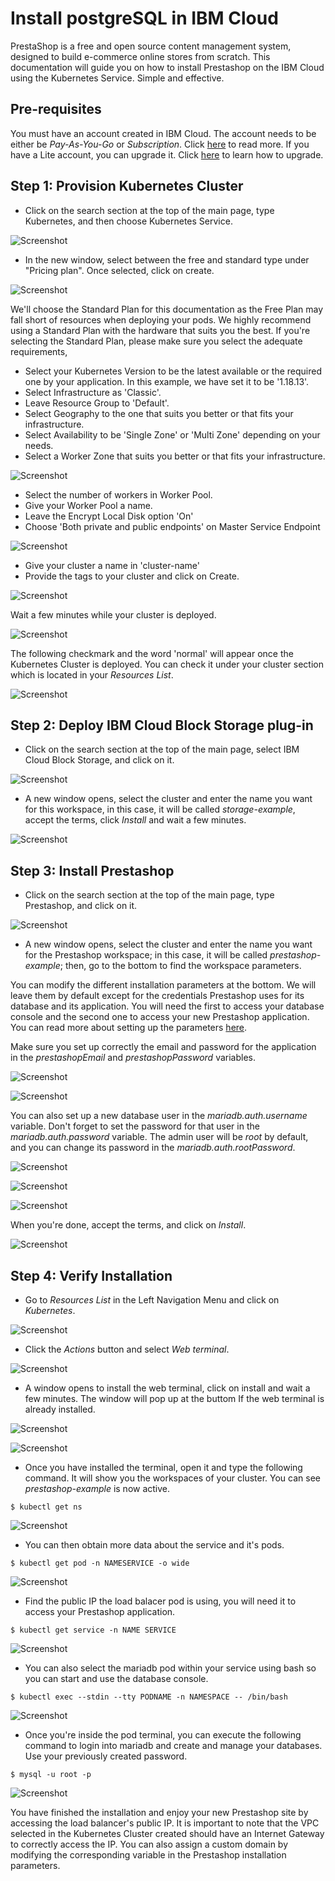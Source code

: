 # Install postgreSQL in IBM Cloud

PrestaShop is a free and open source content management system, designed to build e-commerce online stores from scratch. This documentation will guide you on how to install Prestashop on the IBM Cloud using the Kubernetes Service. Simple and effective.

## Pre-requisites

You must have an account created in IBM Cloud. The account needs to be either be *Pay-As-You-Go* or *Subscription*. Click [here](https://cloud.ibm.com/docs/account?topic=account-accounts "here") to read more.
If you have a Lite account, you can upgrade it. Click [here](https://cloud.ibm.com/docs/account?topic=account-account-getting-started#account-gs-upgrade "here") to learn how to upgrade.

## Step 1: Provision Kubernetes Cluster

* Click on the search section at the top of the main page, type Kubernetes, and then choose Kubernetes Service.

![Screenshot](Kubernetes1.png)

* In the new window, select between the free and standard type under "Pricing plan". Once selected, click on create.

![Screenshot](KubernetesPaid1.PNG)

We'll choose the Standard Plan for this documentation as the Free Plan may fall short of resources when deploying your pods. We highly recommend using a Standard Plan with the hardware that suits you the best. If you're selecting the Standard Plan, please make sure you select the adequate requirements,

* Select your Kubernetes Version to be the latest available or the required one by your application. In this example, we have set it to be '1.18.13'.
* Select Infrastructure as 'Classic'.
* Leave Resource Group to 'Default'.
* Select Geography to the one that suits you better or that fits your infrastructure.
* Select Availability to be 'Single Zone' or 'Multi Zone' depending on your needs.
* Select a Worker Zone that suits you better or that fits your infrastructure.

![Screenshot](KubernetesPaid2.PNG)

* Select the number of workers in Worker Pool.
* Give your Worker Pool a name.
* Leave the Encrypt Local Disk option 'On'
* Choose 'Both private and public endpoints' on Master Service Endpoint

![Screenshot](KubernetesPaid4.PNG)

* Give your cluster a name in 'cluster-name'
* Provide the tags to your cluster and click on Create.

![Screenshot](KubernetesPaid5.PNG)

Wait a few minutes while your cluster is deployed.

![Screenshot](KubernetesPaid3.PNG)

The following checkmark and the word 'normal' will appear once the Kubernetes Cluster is deployed. You can check it under your cluster section which is located in your *Resources List*.

![Screenshot](KubernetesPaid6.PNG)


## Step 2:  Deploy IBM Cloud Block Storage plug-in

* Click on the search section at the top of the main page, select IBM Cloud Block Storage, and click on it.

![Screenshot](StoragePaid1.PNG)

* A new window opens, select the cluster and enter the name you want for this workspace, in this case, it will be called _storage-example_, accept the terms, click *Install* and wait a few minutes.

![Screenshot](StoragePaid2.PNG)


## Step 3: Install Prestashop

* Click on the search section at the top of the main page, type Prestashop, and click on it.

![Screenshot](Presta1.PNG)

* A new window opens, select the cluster and enter the name you want for the Prestashop workspace; in this case, it will be called _prestashop-example_; then, go to the bottom to find the workspace parameters.

You can modify the different installation parameters at the bottom. We will leave them by default except for the credentials Prestashop uses for its database and its application. You will need the first to access your database console and the second one to access your new Prestashop application. You can read more about setting up the parameters [here](https://cloud.ibm.com/catalog/content/prestashop "here").

Make sure you set up correctly the email and password for the application in the _prestashopEmail_ and _prestashopPassword_ variables. 

![Screenshot](Presta6.PNG)

![Screenshot](Presta7.PNG)

You can also set up a new database user in the  _mariadb.auth.username_ variable. Don't forget to set the password for that user in the _mariadb.auth.password_ variable. The admin user will be _root_ by default, and you can change its password in the _mariadb.auth.rootPassword_.

![Screenshot](Presta4.PNG)

![Screenshot](Presta5.PNG)

![Screenshot](Presta3.PNG)

When you're done, accept the terms, and click on *Install*.

![Screenshot](Presta2.PNG)


## Step 4: Verify Installation

* Go to *Resources List* in the Left Navigation Menu and click on *Kubernetes*.

![Screenshot](test1.png)

* Click the *Actions* button and select *Web terminal*.

![Screenshot](test2.PNG)

* A window opens to install the web terminal, click on install and wait a few minutes. The window will pop up at the buttom If the web terminal is already installed.

![Screenshot](test3.PNG)

![Screenshot](test7.PNG)

* Once you have installed the terminal, open it and type the following command. It will show you the workspaces of your cluster. You can see *prestashop-example* is now active.

`$ kubectl get ns`

![Screenshot](testpresta1.PNG)

* You can then obtain more data about the service and it's pods.

`$ kubectl get pod -n NAMESERVICE -o wide`

![Screenshot](testpresta2.PNG)

* Find the public IP the load balacer pod is using, you will need it to access your Prestashop application.

`$ kubectl get service -n NAME SERVICE`

![Screenshot](testpresta3.PNG)

* You can also select the mariadb pod within your service using bash so you can start and use the database console.

`$ kubectl exec --stdin --tty PODNAME -n NAMESPACE -- /bin/bash`

![Screenshot](testpresta5.PNG)

* Once you're inside the pod terminal, you can execute the following command to login into mariadb and create and manage your databases. Use your previously created password.

`$ mysql -u root -p`

![Screenshot](testpresta4.PNG)

You have finished the installation and enjoy your new Prestashop site by accessing the load balancer's public IP. It is important to note that the VPC selected in the Kubernetes Cluster created should have an Internet Gateway to correctly access the IP. You can also assign a custom domain by modifying the corresponding variable in the Prestashop installation parameters.
